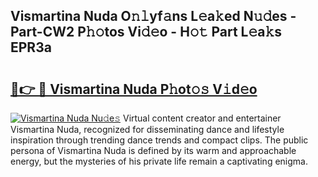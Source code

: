 ## Vismartina Nuda O𝚗𝚕yf𝚊ns L𝚎a𝚔ed N𝚞𝚍es - Part-CW2 P𝚑𝚘tos Vi𝚍𝚎o - H𝚘𝚝 Part L𝚎a𝚔s EPR3a

# <h2><a href="http://kf8h1nt.oniu.top/?m=Vismartina+Nuda">🔗👉 🔴 Vismartina Nuda P𝚑ot𝚘𝚜 V𝚒d𝚎o</a></h2>

[![Vismartina Nuda Nu𝚍e𝚜](https://i.imgur.com/0qMVB7G.gif)](http://kf8h1nt.oniu.top/?m=Vismartina+Nuda)
Virtual content creator and entertainer Vismartina Nuda, recognized for disseminating dance and lifestyle inspiration through trending dance trends and compact clips. The public persona of Vismartina Nuda is defined by its warm and approachable energy, but the mysteries of his private life remain a captivating enigma.  

